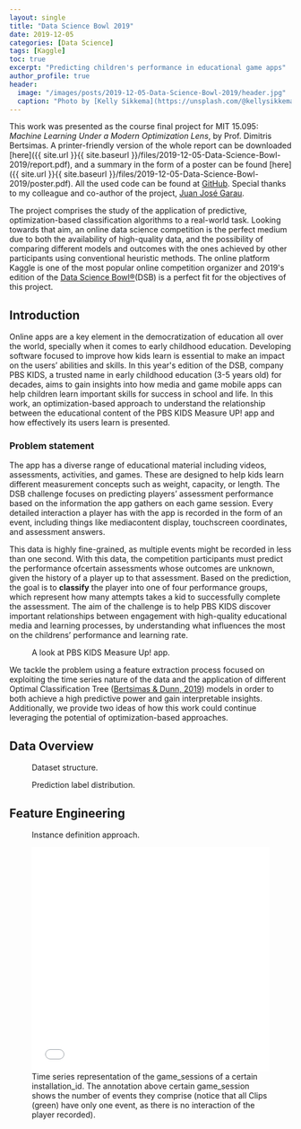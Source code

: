 ```yaml
---
layout: single
title: "Data Science Bowl 2019"
date: 2019-12-05
categories: [Data Science]
tags: [Kaggle]
toc: true
excerpt: "Predicting children's performance in educational game apps"
author_profile: true
header:
  image: "/images/posts/2019-12-05-Data-Science-Bowl-2019/header.jpg"
  caption: "Photo by [Kelly Sikkema](https://unsplash.com/@kellysikkema?utm_source=unsplash&utm_medium=referral&utm_content=creditCopyText) on [Unsplash](https://unsplash.com/)"
---
```


This work was presented as the course final project for MIT 15.095: _Machine Learning Under a Modern Optimization Lens_, by Prof. Dimitris Bertsimas. A printer-friendly version of the whole report can be downloaded [here]({{ site.url }}{{ site.baseurl }}/files/2019-12-05-Data-Science-Bowl-2019/report.pdf), and a summary in the form of a poster can be found [here]({{ site.url }}{{ site.baseurl }}/files/2019-12-05-Data-Science-Bowl-2019/poster.pdf). All the used code can be found at [GitHub](https://github.com/inigodelamaza/Data-Science-Bowl-2019). Special thanks to my colleague and co-author of the project, [Juan José Garau](http://systemarchitect.mit.edu/students.php#garau).

The project comprises the study of the application of predictive, optimization-based classification algorithms to a real-world task. Looking towards that aim, an online data science competition is the perfect medium due to both the availability of high-quality data, and the possibility of comparing different models and outcomes with the ones achieved by other participants using conventional heuristic methods. The online platform Kaggle is one of the most popular online competition organizer and 2019's edition of the [Data Science Bowl®](https://www.kaggle.com/c/data-science-bowl-2019/overview "Data Science Bowl®")(DSB) is a perfect fit for the objectives of this project.

## Introduction

Online apps are a key element in the democratization of education all over the world, specially when it comes to early childhood education. Developing software focused to improve how kids learn is essential to make an impact on the users’ abilities and skills. In this year's edition of the DSB, company PBS KIDS, a trusted name in early childhood education (3-5 years old) for decades, aims to gain insights into how media and game mobile apps can help children learn important skills for success in school and life. In this work, an optimization-based approach to understand the relationship between the educational content of the PBS KIDS Measure UP! app and how effectively its users learn is presented.

### Problem statement

The app has a diverse range of educational material including videos, assessments, activities, and games. These are designed to help kids learn different measurement concepts such as weight, capacity, or length. The DSB challenge focuses on predicting players’ assessment performance based on the information the app gathers on each game session. Every detailed interaction a player has with the app is recorded in the form of an event, including things like mediacontent display, touchscreen coordinates, and assessment answers. 

This data is highly fine-grained, as multiple events might be recorded in less than one second. With this data, the competition participants must predict the performance ofcertain assessments whose outcomes are unknown, given the history of a player up to that assessment. Based on the prediction, the goal is to __classify__ the player into one of four performance groups, which represent how many attempts takes a kid to successfully complete the assessment. The aim of the challenge is to help PBS KIDS discover important relationships between engagement with high-quality educational media and learning processes, by understanding what influences the most on the childrens’ performance and learning rate.

<figure class="align-center">
  <img src="{{ site.url }}{{ site.baseurl }}/images/posts/2019-12-05-Data-Science-Bowl-2019/pbs-app.png" alt="">
  <figcaption>A look at PBS KIDS Measure Up! app.</figcaption>
</figure> 

We tackle the problem using a feature extraction process focused on exploiting the time series nature of the data and the application of different Optimal Classification Tree ([Bertsimas & Dunn, 2019](#bertsimas2019)) models in order to both achieve a high predictive power and gain interpretable insights. Additionally, we provide two ideas of how this work could continue leveraging the potential of optimization-based approaches.

## Data Overview

<figure class="align-center">
  <img src="{{ site.url }}{{ site.baseurl }}/images/posts/2019-12-05-Data-Science-Bowl-2019/data_overview.png" alt="">
  <figcaption>Dataset structure.</figcaption>
</figure> 

<figure class="align-center">
  <img src="{{ site.url }}{{ site.baseurl }}/images/posts/2019-12-05-Data-Science-Bowl-2019/label_dist.png" alt="">
  <figcaption>Prediction label distribution.</figcaption>
</figure> 

## Feature Engineering

<figure class="align-center">
  <img src="{{ site.url }}{{ site.baseurl }}/images/posts/2019-12-05-Data-Science-Bowl-2019/feat_eng.png" alt="">
  <figcaption>Instance definition approach.</figcaption>
</figure> 

<figure>
  <iframe width= "100%" height= "400" frameborder= "0" scrolling="yes" id="igraph" seamless="seamless" src="/charts/2019-12-05-Data-Science-Bowl-2019/timeseries.html">
  </iframe>
  <figcaption>Time series representation of the game_sessions of a certain installation_id. The annotation above certain game_session shows the number of events they comprise (notice that all Clips (green) have only one event, as there is no interaction of the player recorded).</figcaption>
</figure>

<div>
<div id="7f147504-e588-486b-a6bf-e5456132f150" class="plotly-graph-div" style="height:400px; width:800px;"></div>
    <script type="text/javascript">
        
            window.PLOTLYENV=window.PLOTLYENV || {};
            
        if (document.getElementById("7f147504-e588-486b-a6bf-e5456132f150")) {
            Plotly.newPlot(
                '7f147504-e588-486b-a6bf-e5456132f150',
                [{"fill": "toself", "fillcolor": "rgb(214, 39, 40)", "hoverinfo": "name", "legendgroup": "rgb(214, 39, 40)", "mode": "none", "name": "Game", "showlegend": true, "type": "scatter", "x": ["2019-10-01T18:58:21.520000000", "2019-10-01T19:05:46.082000000", "2019-10-01T19:05:46.082000000", "2019-10-01T18:58:21.520000000", "2019-10-01T18:58:21.520000000", "2019-10-01T19:16:14.460000000", "2019-10-01T19:18:06.834000000", "2019-10-01T19:18:06.834000000", "2019-10-01T19:16:14.460000000", "2019-10-01T19:16:14.460000000", "2019-10-01T19:22:12.812000000", "2019-10-01T19:28:56.282000000", "2019-10-01T19:28:56.282000000", "2019-10-01T19:22:12.812000000", "2019-10-01T19:22:12.812000000", "2019-10-01T19:31:33.789000000", "2019-10-01T19:35:02.515000000", "2019-10-01T19:35:02.515000000", "2019-10-01T19:31:33.789000000", "2019-10-01T19:31:33.789000000", "2019-10-01T19:41:12.713000000", "2019-10-01T19:47:17.926000000", "2019-10-01T19:47:17.926000000", "2019-10-01T19:41:12.713000000"], "y": [0.19999999999999996, 0.19999999999999996, 1.8, 1.8, null, 5.2, 5.2, 6.8, 6.8, null, 7.2, 7.2, 8.8, 8.8, null, 10.2, 10.2, 11.8, 11.8, null, 13.2, 13.2, 14.8, 14.8]}, {"fill": "toself", "fillcolor": "rgb(255, 127, 14)", "hoverinfo": "name", "legendgroup": "rgb(255, 127, 14)", "mode": "none", "name": "Assessment", "showlegend": true, "type": "scatter", "x": ["2019-10-01T19:19:03.947000000", "2019-10-01T19:20:27.990000000", "2019-10-01T19:20:27.990000000", "2019-10-01T19:19:03.947000000", "2019-10-01T19:19:03.947000000", "2019-10-01T19:36:24.618000000", "2019-10-01T19:38:36.220000000", "2019-10-01T19:38:36.220000000", "2019-10-01T19:36:24.618000000"], "y": [6.2, 6.2, 7.8, 7.8, null, 11.2, 11.2, 12.8, 12.8]}, {"fill": "toself", "fillcolor": "rgb(31, 119, 180)", "hoverinfo": "name", "legendgroup": "rgb(31, 119, 180)", "mode": "none", "name": "Activity", "showlegend": true, "type": "scatter", "x": ["2019-10-01T19:07:38.029000000", "2019-10-01T19:09:06.062000000", "2019-10-01T19:09:06.062000000", "2019-10-01T19:07:38.029000000", "2019-10-01T19:07:38.029000000", "2019-10-01T19:50:13.305000000", "2019-10-01T19:50:57.392000000", "2019-10-01T19:50:57.392000000", "2019-10-01T19:50:13.305000000", "2019-10-01T19:50:13.305000000", "2019-10-01T19:54:48.467000000", "2019-10-01T19:57:39.282000000", "2019-10-01T19:57:39.282000000", "2019-10-01T19:54:48.467000000"], "y": [2.2, 2.2, 3.8, 3.8, null, 15.2, 15.2, 16.8, 16.8, null, 18.2, 18.2, 19.8, 19.8]}, {"fill": "toself", "fillcolor": "rgb(44, 160, 44)", "hoverinfo": "name", "legendgroup": "rgb(44, 160, 44)", "mode": "none", "name": "Clip", "showlegend": true, "type": "scatter", "x": ["2019-10-01T18:57:36.019000000", "2019-10-01T18:58:21.520000000", "2019-10-01T18:58:21.520000000", "2019-10-01T18:57:36.019000000", "2019-10-01T18:57:36.019000000", "2019-10-01T19:06:39.306000000", "2019-10-01T19:07:38.029000000", "2019-10-01T19:07:38.029000000", "2019-10-01T19:06:39.306000000", "2019-10-01T19:06:39.306000000", "2019-10-01T19:09:45.891000000", "2019-10-01T19:13:27.927000000", "2019-10-01T19:13:27.927000000", "2019-10-01T19:09:45.891000000", "2019-10-01T19:09:45.891000000", "2019-10-01T19:13:27.927000000", "2019-10-01T19:16:14.460000000", "2019-10-01T19:16:14.460000000", "2019-10-01T19:13:27.927000000", "2019-10-01T19:13:27.927000000", "2019-10-01T19:29:25.809000000", "2019-10-01T19:30:03.563000000", "2019-10-01T19:30:03.563000000", "2019-10-01T19:29:25.809000000", "2019-10-01T19:29:25.809000000", "2019-10-01T19:30:03.563000000", "2019-10-01T19:31:33.789000000", "2019-10-01T19:31:33.789000000", "2019-10-01T19:30:03.563000000", "2019-10-01T19:30:03.563000000", "2019-10-01T19:39:39.312000000", "2019-10-01T19:41:12.713000000", "2019-10-01T19:41:12.713000000", "2019-10-01T19:39:39.312000000", "2019-10-01T19:39:39.312000000", "2019-10-01T19:48:11.295000000", "2019-10-01T19:50:13.305000000", "2019-10-01T19:50:13.305000000", "2019-10-01T19:48:11.295000000", "2019-10-01T19:48:11.295000000", "2019-10-01T19:51:48.572000000", "2019-10-01T19:53:57.292000000", "2019-10-01T19:53:57.292000000", "2019-10-01T19:51:48.572000000", "2019-10-01T19:51:48.572000000", "2019-10-01T19:53:57.292000000", "2019-10-01T19:54:48.467000000", "2019-10-01T19:54:48.467000000", "2019-10-01T19:53:57.292000000"], "y": [-0.8, -0.8, 0.8, 0.8, null, 1.2, 1.2, 2.8, 2.8, null, 3.2, 3.2, 4.8, 4.8, null, 4.2, 4.2, 5.8, 5.8, null, 8.2, 8.2, 9.8, 9.8, null, 9.2, 9.2, 10.8, 10.8, null, 12.2, 12.2, 13.8, 13.8, null, 14.2, 14.2, 15.8, 15.8, null, 16.2, 16.2, 17.8, 17.8, null, 17.2, 17.2, 18.8, 18.8]}, {"legendgroup": "rgb(214, 39, 40)", "marker": {"color": "rgb(214, 39, 40)", "opacity": 0, "size": 1}, "mode": "markers", "name": "", "showlegend": false, "text": [null, null, null, null, null, null, null, null, null, null], "type": "scatter", "x": ["2019-10-01T18:58:21.520000000", "2019-10-01T19:05:46.082000000", "2019-10-01T19:16:14.460000000", "2019-10-01T19:18:06.834000000", "2019-10-01T19:22:12.812000000", "2019-10-01T19:28:56.282000000", "2019-10-01T19:31:33.789000000", "2019-10-01T19:35:02.515000000", "2019-10-01T19:41:12.713000000", "2019-10-01T19:47:17.926000000"], "y": [1, 1, 6, 6, 8, 8, 11, 11, 14, 14]}, {"legendgroup": "rgb(255, 127, 14)", "marker": {"color": "rgb(255, 127, 14)", "opacity": 0, "size": 1}, "mode": "markers", "name": "", "showlegend": false, "text": [null, null, null, null], "type": "scatter", "x": ["2019-10-01T19:19:03.947000000", "2019-10-01T19:20:27.990000000", "2019-10-01T19:36:24.618000000", "2019-10-01T19:38:36.220000000"], "y": [7, 7, 12, 12]}, {"legendgroup": "rgb(31, 119, 180)", "marker": {"color": "rgb(31, 119, 180)", "opacity": 0, "size": 1}, "mode": "markers", "name": "", "showlegend": false, "text": [null, null, null, null, null, null], "type": "scatter", "x": ["2019-10-01T19:07:38.029000000", "2019-10-01T19:09:06.062000000", "2019-10-01T19:50:13.305000000", "2019-10-01T19:50:57.392000000", "2019-10-01T19:54:48.467000000", "2019-10-01T19:57:39.282000000"], "y": [3, 3, 16, 16, 19, 19]}, {"legendgroup": "rgb(44, 160, 44)", "marker": {"color": "rgb(44, 160, 44)", "opacity": 0, "size": 1}, "mode": "markers", "name": "", "showlegend": false, "text": [null, null, null, null, null, null, null, null, null, null, null, null, null, null, null, null, null, null, null, null], "type": "scatter", "x": ["2019-10-01T18:57:36.019000000", "2019-10-01T18:58:21.520000000", "2019-10-01T19:06:39.306000000", "2019-10-01T19:07:38.029000000", "2019-10-01T19:09:45.891000000", "2019-10-01T19:13:27.927000000", "2019-10-01T19:13:27.927000000", "2019-10-01T19:16:14.460000000", "2019-10-01T19:29:25.809000000", "2019-10-01T19:30:03.563000000", "2019-10-01T19:30:03.563000000", "2019-10-01T19:31:33.789000000", "2019-10-01T19:39:39.312000000", "2019-10-01T19:41:12.713000000", "2019-10-01T19:48:11.295000000", "2019-10-01T19:50:13.305000000", "2019-10-01T19:51:48.572000000", "2019-10-01T19:53:57.292000000", "2019-10-01T19:53:57.292000000", "2019-10-01T19:54:48.467000000"], "y": [0, 0, 2, 2, 4, 4, 5, 5, 9, 9, 10, 10, 13, 13, 15, 15, 17, 17, 18, 18]}],
                {"annotations": [{"arrowhead": 7, "ax": 0, "ay": -40, "showarrow": true, "text": "302", "x": "2019-10-01T19:02:03.801000000", "xref": "x", "y": 2, "yref": "y"}, {"arrowhead": 7, "ax": 0, "ay": -40, "showarrow": true, "text": "65", "x": "2019-10-01T19:08:22.045500000", "xref": "x", "y": 4, "yref": "y"}, {"arrowhead": 7, "ax": 0, "ay": -40, "showarrow": true, "text": "57", "x": "2019-10-01T19:17:10.647000000", "xref": "x", "y": 7, "yref": "y"}, {"arrowhead": 7, "ax": 0, "ay": -40, "showarrow": true, "text": "74", "x": "2019-10-01T19:19:45.968500000", "xref": "x", "y": 8, "yref": "y"}, {"arrowhead": 7, "ax": 0, "ay": -40, "showarrow": true, "text": "263", "x": "2019-10-01T19:25:34.547000000", "xref": "x", "y": 9, "yref": "y"}, {"arrowhead": 7, "ax": 0, "ay": -40, "showarrow": true, "text": "208", "x": "2019-10-01T19:33:18.152000000", "xref": "x", "y": 12, "yref": "y"}, {"arrowhead": 7, "ax": 0, "ay": -40, "showarrow": true, "text": "90", "x": "2019-10-01T19:37:30.419000000", "xref": "x", "y": 13, "yref": "y"}, {"arrowhead": 7, "ax": 0, "ay": -40, "showarrow": true, "text": "154", "x": "2019-10-01T19:44:15.319500000", "xref": "x", "y": 15, "yref": "y"}, {"arrowhead": 7, "ax": 0, "ay": -40, "showarrow": true, "text": "70", "x": "2019-10-01T19:50:35.348500000", "xref": "x", "y": 17, "yref": "y"}, {"arrowhead": 7, "ax": 0, "ay": -40, "showarrow": true, "text": "115", "x": "2019-10-01T19:56:13.874500000", "xref": "x", "y": 20, "yref": "y"}], "font": {"size": 20}, "height": 700, "hovermode": "closest", "legend": {"orientation": "h"}, "showlegend": true, "template": {"data": {"bar": [{"error_x": {"color": "#2a3f5f"}, "error_y": {"color": "#2a3f5f"}, "marker": {"line": {"color": "#E5ECF6", "width": 0.5}}, "type": "bar"}], "barpolar": [{"marker": {"line": {"color": "#E5ECF6", "width": 0.5}}, "type": "barpolar"}], "carpet": [{"aaxis": {"endlinecolor": "#2a3f5f", "gridcolor": "white", "linecolor": "white", "minorgridcolor": "white", "startlinecolor": "#2a3f5f"}, "baxis": {"endlinecolor": "#2a3f5f", "gridcolor": "white", "linecolor": "white", "minorgridcolor": "white", "startlinecolor": "#2a3f5f"}, "type": "carpet"}], "choropleth": [{"colorbar": {"outlinewidth": 0, "ticks": ""}, "type": "choropleth"}], "contour": [{"colorbar": {"outlinewidth": 0, "ticks": ""}, "colorscale": [[0.0, "#0d0887"], [0.1111111111111111, "#46039f"], [0.2222222222222222, "#7201a8"], [0.3333333333333333, "#9c179e"], [0.4444444444444444, "#bd3786"], [0.5555555555555556, "#d8576b"], [0.6666666666666666, "#ed7953"], [0.7777777777777778, "#fb9f3a"], [0.8888888888888888, "#fdca26"], [1.0, "#f0f921"]], "type": "contour"}], "contourcarpet": [{"colorbar": {"outlinewidth": 0, "ticks": ""}, "type": "contourcarpet"}], "heatmap": [{"colorbar": {"outlinewidth": 0, "ticks": ""}, "colorscale": [[0.0, "#0d0887"], [0.1111111111111111, "#46039f"], [0.2222222222222222, "#7201a8"], [0.3333333333333333, "#9c179e"], [0.4444444444444444, "#bd3786"], [0.5555555555555556, "#d8576b"], [0.6666666666666666, "#ed7953"], [0.7777777777777778, "#fb9f3a"], [0.8888888888888888, "#fdca26"], [1.0, "#f0f921"]], "type": "heatmap"}], "heatmapgl": [{"colorbar": {"outlinewidth": 0, "ticks": ""}, "colorscale": [[0.0, "#0d0887"], [0.1111111111111111, "#46039f"], [0.2222222222222222, "#7201a8"], [0.3333333333333333, "#9c179e"], [0.4444444444444444, "#bd3786"], [0.5555555555555556, "#d8576b"], [0.6666666666666666, "#ed7953"], [0.7777777777777778, "#fb9f3a"], [0.8888888888888888, "#fdca26"], [1.0, "#f0f921"]], "type": "heatmapgl"}], "histogram": [{"marker": {"colorbar": {"outlinewidth": 0, "ticks": ""}}, "type": "histogram"}], "histogram2d": [{"colorbar": {"outlinewidth": 0, "ticks": ""}, "colorscale": [[0.0, "#0d0887"], [0.1111111111111111, "#46039f"], [0.2222222222222222, "#7201a8"], [0.3333333333333333, "#9c179e"], [0.4444444444444444, "#bd3786"], [0.5555555555555556, "#d8576b"], [0.6666666666666666, "#ed7953"], [0.7777777777777778, "#fb9f3a"], [0.8888888888888888, "#fdca26"], [1.0, "#f0f921"]], "type": "histogram2d"}], "histogram2dcontour": [{"colorbar": {"outlinewidth": 0, "ticks": ""}, "colorscale": [[0.0, "#0d0887"], [0.1111111111111111, "#46039f"], [0.2222222222222222, "#7201a8"], [0.3333333333333333, "#9c179e"], [0.4444444444444444, "#bd3786"], [0.5555555555555556, "#d8576b"], [0.6666666666666666, "#ed7953"], [0.7777777777777778, "#fb9f3a"], [0.8888888888888888, "#fdca26"], [1.0, "#f0f921"]], "type": "histogram2dcontour"}], "mesh3d": [{"colorbar": {"outlinewidth": 0, "ticks": ""}, "type": "mesh3d"}], "parcoords": [{"line": {"colorbar": {"outlinewidth": 0, "ticks": ""}}, "type": "parcoords"}], "pie": [{"automargin": true, "type": "pie"}], "scatter": [{"marker": {"colorbar": {"outlinewidth": 0, "ticks": ""}}, "type": "scatter"}], "scatter3d": [{"line": {"colorbar": {"outlinewidth": 0, "ticks": ""}}, "marker": {"colorbar": {"outlinewidth": 0, "ticks": ""}}, "type": "scatter3d"}], "scattercarpet": [{"marker": {"colorbar": {"outlinewidth": 0, "ticks": ""}}, "type": "scattercarpet"}], "scattergeo": [{"marker": {"colorbar": {"outlinewidth": 0, "ticks": ""}}, "type": "scattergeo"}], "scattergl": [{"marker": {"colorbar": {"outlinewidth": 0, "ticks": ""}}, "type": "scattergl"}], "scattermapbox": [{"marker": {"colorbar": {"outlinewidth": 0, "ticks": ""}}, "type": "scattermapbox"}], "scatterpolar": [{"marker": {"colorbar": {"outlinewidth": 0, "ticks": ""}}, "type": "scatterpolar"}], "scatterpolargl": [{"marker": {"colorbar": {"outlinewidth": 0, "ticks": ""}}, "type": "scatterpolargl"}], "scatterternary": [{"marker": {"colorbar": {"outlinewidth": 0, "ticks": ""}}, "type": "scatterternary"}], "surface": [{"colorbar": {"outlinewidth": 0, "ticks": ""}, "colorscale": [[0.0, "#0d0887"], [0.1111111111111111, "#46039f"], [0.2222222222222222, "#7201a8"], [0.3333333333333333, "#9c179e"], [0.4444444444444444, "#bd3786"], [0.5555555555555556, "#d8576b"], [0.6666666666666666, "#ed7953"], [0.7777777777777778, "#fb9f3a"], [0.8888888888888888, "#fdca26"], [1.0, "#f0f921"]], "type": "surface"}], "table": [{"cells": {"fill": {"color": "#EBF0F8"}, "line": {"color": "white"}}, "header": {"fill": {"color": "#C8D4E3"}, "line": {"color": "white"}}, "type": "table"}]}, "layout": {"annotationdefaults": {"arrowcolor": "#2a3f5f", "arrowhead": 0, "arrowwidth": 1}, "coloraxis": {"colorbar": {"outlinewidth": 0, "ticks": ""}}, "colorscale": {"diverging": [[0, "#8e0152"], [0.1, "#c51b7d"], [0.2, "#de77ae"], [0.3, "#f1b6da"], [0.4, "#fde0ef"], [0.5, "#f7f7f7"], [0.6, "#e6f5d0"], [0.7, "#b8e186"], [0.8, "#7fbc41"], [0.9, "#4d9221"], [1, "#276419"]], "sequential": [[0.0, "#0d0887"], [0.1111111111111111, "#46039f"], [0.2222222222222222, "#7201a8"], [0.3333333333333333, "#9c179e"], [0.4444444444444444, "#bd3786"], [0.5555555555555556, "#d8576b"], [0.6666666666666666, "#ed7953"], [0.7777777777777778, "#fb9f3a"], [0.8888888888888888, "#fdca26"], [1.0, "#f0f921"]], "sequentialminus": [[0.0, "#0d0887"], [0.1111111111111111, "#46039f"], [0.2222222222222222, "#7201a8"], [0.3333333333333333, "#9c179e"], [0.4444444444444444, "#bd3786"], [0.5555555555555556, "#d8576b"], [0.6666666666666666, "#ed7953"], [0.7777777777777778, "#fb9f3a"], [0.8888888888888888, "#fdca26"], [1.0, "#f0f921"]]}, "colorway": ["#636efa", "#EF553B", "#00cc96", "#ab63fa", "#FFA15A", "#19d3f3", "#FF6692", "#B6E880", "#FF97FF", "#FECB52"], "font": {"color": "#2a3f5f"}, "geo": {"bgcolor": "white", "lakecolor": "white", "landcolor": "#E5ECF6", "showlakes": true, "showland": true, "subunitcolor": "white"}, "hoverlabel": {"align": "left"}, "hovermode": "closest", "mapbox": {"style": "light"}, "paper_bgcolor": "white", "plot_bgcolor": "#E5ECF6", "polar": {"angularaxis": {"gridcolor": "white", "linecolor": "white", "ticks": ""}, "bgcolor": "#E5ECF6", "radialaxis": {"gridcolor": "white", "linecolor": "white", "ticks": ""}}, "scene": {"xaxis": {"backgroundcolor": "#E5ECF6", "gridcolor": "white", "gridwidth": 2, "linecolor": "white", "showbackground": true, "ticks": "", "zerolinecolor": "white"}, "yaxis": {"backgroundcolor": "#E5ECF6", "gridcolor": "white", "gridwidth": 2, "linecolor": "white", "showbackground": true, "ticks": "", "zerolinecolor": "white"}, "zaxis": {"backgroundcolor": "#E5ECF6", "gridcolor": "white", "gridwidth": 2, "linecolor": "white", "showbackground": true, "ticks": "", "zerolinecolor": "white"}}, "shapedefaults": {"line": {"color": "#2a3f5f"}}, "ternary": {"aaxis": {"gridcolor": "white", "linecolor": "white", "ticks": ""}, "baxis": {"gridcolor": "white", "linecolor": "white", "ticks": ""}, "bgcolor": "#E5ECF6", "caxis": {"gridcolor": "white", "linecolor": "white", "ticks": ""}}, "title": {"x": 0.05}, "xaxis": {"automargin": true, "gridcolor": "white", "linecolor": "white", "ticks": "", "title": {"standoff": 15}, "zerolinecolor": "white", "zerolinewidth": 2}, "yaxis": {"automargin": true, "gridcolor": "white", "linecolor": "white", "ticks": "", "title": {"standoff": 15}, "zerolinecolor": "white", "zerolinewidth": 2}}}, "title": {"text": "installation_id: a5a89708 on 2019-10-01"}, "width": 1200, "xaxis": {"range": ["2019-10-01T18:57:36.019000000", "2019-10-01T19:57:39.282000000"], "rangeselector": {"buttons": [{"count": 7, "label": "1w", "step": "day", "stepmode": "backward"}, {"count": 1, "label": "1m", "step": "month", "stepmode": "backward"}, {"count": 6, "label": "6m", "step": "month", "stepmode": "backward"}, {"count": 1, "label": "YTD", "step": "year", "stepmode": "todate"}, {"count": 1, "label": "1y", "step": "year", "stepmode": "backward"}, {"step": "all"}], "visible": false}, "rangeslider": {"visible": false}, "showgrid": true, "type": "date", "zeroline": false}, "yaxis": {"autorange": false, "range": [-1, 21], "showgrid": true, "ticktext": ["Crystal Caves - Level 1", "Chow Time", "Balancing Act", "Chicken Balancer (Activity)", "Lifting Heavy Things", "Honey Cake", "Happy Camel", "Cart Balancer (Assessment)", "Leaf Leader", "Crystal Caves - Level 3", "Heavy, Heavier, Heaviest", "Pan Balance", "Chest Sorter (Assessment)", "Tree Top City - Level 1", "All Star Sorting", "Costume Box", "Fireworks (Activity)", "12 Monkeys", "Tree Top City - Level 2", "Flower Waterer (Activity)"], "tickvals": [0, 1, 2, 3, 4, 5, 6, 7, 8, 9, 10, 11, 12, 13, 14, 15, 16, 17, 18, 19], "zeroline": false}},
                {"responsive": true}
            )
        };
        
    </script>
</div>

## Optimal Classification Trees

<figure>
  <iframe width= "100%" height= "400" frameborder= "0" scrolling="yes" id="igraph" seamless="seamless" src="/charts/2019-12-05-Data-Science-Bowl-2019/tree_oct_no_autobalance.html">
  </iframe>
  <figcaption>OCT without the autobalance setting.</figcaption>
</figure>

<figure>
  <iframe width= "100%" height= "400" frameborder= "0" scrolling="no" id="igraph" seamless="seamless" src="/charts/2019-12-05-Data-Science-Bowl-2019/tree_oct_autobalance.html">
  </iframe>
  <figcaption>OCT with autobalance.</figcaption>
</figure>

## Additional optimization-based approaches



## Conclusions and Future Work



## References

<a name="bertsimas2019"></a>
Bertsimas, D., & Dunn, J. (2019). _Machine learning under a modern optimization lens._ Belmont, MA: Dynamic Ideas LLC. Available at: [https://www.dynamic-ideas.com/books/machine-learning-under-a-modern-optimization-lens](https://www.dynamic-ideas.com/books/machine-learning-under-a-modern-optimization-lens).